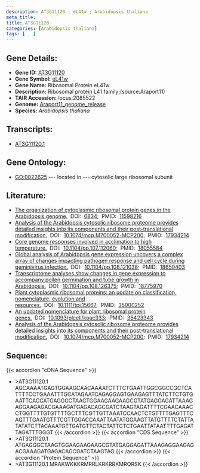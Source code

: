 ```yaml
---
description: AT3G11120 ; eL41w ; Arabidopsis thaliana
meta_title:
title: AT3G11120
categories: [Arabidopsis thaliana]
tags: [   ]
---
```


## Gene Details:
- **Gene ID:** [AT3G11120](https://www.arabidopsis.org/locus?name=AT3G11120)
- **Gene Symbol:** <u>eL41w</u>
- **Gene Name:** Ribosomal Protein eL41w
- **Description:**   Ribosomal protein L41 family;(source:Araport11)
- **TAIR Accession:** locus:2085522
- **Genome:** [Araport11_genome_release](https://www.arabidopsis.org/download/list?dir=Genes%2FAraport11_genome_release)
- **Species:** *Arabidopsis thaliana*

## Transcripts:
   -  [AT3G11120.1](https://www.arabidopsis.org/gene?name=AT3G11120.1)
## Gene Ontology:
   - [GO:0022625](https://amigo.geneontology.org/amigo/term/GO:0022625)&nbsp;---&nbsp;located in&nbsp;---&nbsp;cytosolic large ribosomal subunit
## Literature:
   - [The organization of cytoplasmic ribosomal protein genes in the Arabidopsis  genome.](https://www.doi.org/6834)&nbsp;&nbsp;DOI:&nbsp;&nbsp;[6834](https://www.doi.org/6834);&nbsp;&nbsp;PMID:&nbsp;&nbsp;[11598216](https://pubmed.ncbi.nlm.nih.gov/11598216/)
   - [Analysis of the Arabidopsis cytosolic ribosome proteome provides detailed  insights into its components and their post-translational modification.](https://www.doi.org/10.1074/mcp.M700052-MCP200)&nbsp;&nbsp;DOI:&nbsp;&nbsp;[10.1074/mcp.M700052-MCP200](https://www.doi.org/10.1074/mcp.M700052-MCP200);&nbsp;&nbsp;PMID:&nbsp;&nbsp;[17934214](https://pubmed.ncbi.nlm.nih.gov/17934214/)
   - [Core genome responses involved in acclimation to high temperature.](https://www.doi.org/10.1104/pp.107.112060)&nbsp;&nbsp;DOI:&nbsp;&nbsp;[10.1104/pp.107.112060](https://www.doi.org/10.1104/pp.107.112060);&nbsp;&nbsp;PMID:&nbsp;&nbsp;[18055584](https://pubmed.ncbi.nlm.nih.gov/18055584/)
   - [Global analysis of Arabidopsis gene expression uncovers a complex array of  changes impacting pathogen response and cell cycle during geminivirus infection.](https://www.doi.org/10.1104/pp.108.121038)&nbsp;&nbsp;DOI:&nbsp;&nbsp;[10.1104/pp.108.121038](https://www.doi.org/10.1104/pp.108.121038);&nbsp;&nbsp;PMID:&nbsp;&nbsp;[18650403](https://pubmed.ncbi.nlm.nih.gov/18650403/)
   - [Transcriptome analyses show changes in gene expression to accompany pollen  germination and tube growth in Arabidopsis.](https://www.doi.org/10.1104/pp.108.126375)&nbsp;&nbsp;DOI:&nbsp;&nbsp;[10.1104/pp.108.126375](https://www.doi.org/10.1104/pp.108.126375);&nbsp;&nbsp;PMID:&nbsp;&nbsp;[18775970](https://pubmed.ncbi.nlm.nih.gov/18775970/)
   - [Plant cytoplasmic ribosomal proteins: an update on classification, nomenclature,  evolution and resources.](https://www.doi.org/10.1111/tpj.15667)&nbsp;&nbsp;DOI:&nbsp;&nbsp;[10.1111/tpj.15667](https://www.doi.org/10.1111/tpj.15667);&nbsp;&nbsp;PMID:&nbsp;&nbsp;[35000252](https://pubmed.ncbi.nlm.nih.gov/35000252/)
   - [An updated nomenclature for plant ribosomal protein genes.](https://www.doi.org/10.1093/plcell/koac333)&nbsp;&nbsp;DOI:&nbsp;&nbsp;[10.1093/plcell/koac333](https://www.doi.org/10.1093/plcell/koac333);&nbsp;&nbsp;PMID:&nbsp;&nbsp;[36423343](https://pubmed.ncbi.nlm.nih.gov/36423343/)
   - [Analysis of the Arabidopsis cytosolic ribosome proteome provides detailed  insights into its components and their post-translational modification.](https://www.doi.org/10.1074/mcp.M700052-MCP200)&nbsp;&nbsp;DOI:&nbsp;&nbsp;[10.1074/mcp.M700052-MCP200](https://www.doi.org/10.1074/mcp.M700052-MCP200);&nbsp;&nbsp;PMID:&nbsp;&nbsp;[17934214](https://pubmed.ncbi.nlm.nih.gov/17934214/)
## Sequence:
{{< accordion "cDNA Sequence" >}}
- \>AT3G11120.1
AGCAAAATGAGTGGAAGCAACAAAATCTTTCTGAATTGGCGGCCGCTCATTTTCCTGAAATTTGCATAGAATCAGAGGAGTGAAGAGTTTATCTTCTGTGAATTCACCATGAGGGCTAAGTGGAAGAAGAAGCGTATGAGGAGATTAAAGAGGAAGAGACGAAAGATGAGACAGCGATCTAAGTAGATTTTCGAACAAACCTGGTTTTGTGTTTTGCTTTCGTTGTTAAATCCAACTCTGTTTTGAGTTTCAGTTTGAATGTTTCGTTGGACCAAATTAATATGGAAGTTATGTTTTCTATTATATATCTTACAAATGTTGATGTTCTACTATTCTCTGAATTATAATTTTGAGATTAGATTTGGGT
{{< /accordion >}}
{{< accordion "CDS Sequence" >}}
- \>AT3G11120.1
ATGAGGGCTAAGTGGAAGAAGAAGCGTATGAGGAGATTAAAGAGGAAGAGACGAAAGATGAGACAGCGATCTAAGTAG
{{< /accordion >}}
{{< accordion "Protein Sequence" >}}
- \>AT3G11120.1
MRAKWKKKRMRRLKRKRRKMRQRSK
{{< /accordion >}}
